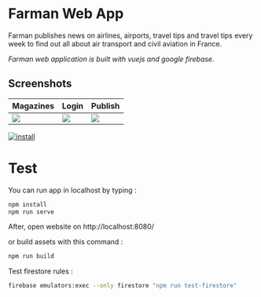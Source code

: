 # Farman Web App

Farman publishes news on airlines, airports, travel tips and travel tips every week to find out all about air transport and civil aviation in France.

*Farman web application is built with vuejs and google firebase.*

## Screenshots

Magazines|Login|Publish
-|-|-
![](https://i.imgur.com/Mmpde8j.png)|![](https://i.imgur.com/Vb0UIhd.png)|![](https://i.imgur.com/5VSvc48.png)

[![install](https://i.imgur.com/RPOS6Bo.png)](https://farman.info?utm_source=github_readme)

# Test

You can run app in localhost by typing :
```sh
npm install
npm run serve
```
After, open website on http://localhost:8080/

or build assets with this command :
```sh
npm run build
```

Test firestore rules :
```sh
firebase emulators:exec --only firestore "npm run test-firestore"
```